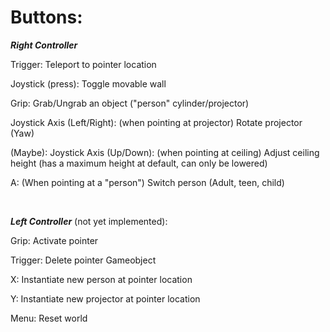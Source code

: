 # Buttons:

***Right Controller***

Trigger: Teleport to pointer location

Joystick (press): Toggle movable wall

Grip: Grab/Ungrab an object ("person" cylinder/projector)

Joystick Axis (Left/Right): (when pointing at projector) Rotate projector (Yaw)

(Maybe): Joystick Axis (Up/Down): (when pointing at ceiling) Adjust ceiling height (has a maximum height at default, can only be lowered)

A: (When pointing at a "person") Switch person (Adult, teen, child)



<br />

***Left Controller*** (not yet implemented):

Grip: Activate pointer

Trigger: Delete pointer Gameobject

X: Instantiate new person at pointer location 

Y: Instantiate new projector at pointer location

Menu: Reset world

